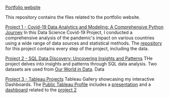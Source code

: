 [Portfolio website](https://andreluizcoelho.github.io/andrecoelhoporfolio/)


This repository contains the files related to the portfolio website. 

[Project 1 - Covid-19 Data Analytics and Modeling: A Comprehensive Python Journey](https://github.com/andreluizcoelho/Covid-19-Project) 
In this Data Science Covid-19 Project, I conducted a comprehensive analysis of the pandemic's impact on various countries using a wide range of data sources and statistical methods. The [repository](https://github.com/andreluizcoelho/Covid-19-Project) for this project contains every step of the project, including the data. 

[Project 2 - SQL Data Discovery: Uncovering Insights and Patterns](https://github.com/andreluizcoelho/andrecoelhoporfolio/blob/main/greenenergysqlproject.sql)
THe project delves into insights and patterns through SQL data analysis. Two datasets are used from [Our World in Data](https://ourworldindata.org/). Data

[Project 3 - Tableau Projects](https://public.tableau.com/app/profile/andr.co.lho)
Tableau Gallery showcasing my interactive Dashboards. 
The [Public Tableau Profile](https://public.tableau.com/app/profile/andr.co.lho) includes a [presentation](https://public.tableau.com/app/profile/andr.co.lho/viz/GreenEnergyPresentation/GreenEnergyPresentation) and a [dashboard](https://public.tableau.com/app/profile/andr.co.lho/viz/GreenEnergyDashboard_16901749035430/Best-WorstGreenEnergyCountries) related to the [project 2](https://github.com/andreluizcoelho/andrecoelhoporfolio/blob/main/greenenergysqlproject.sql)

